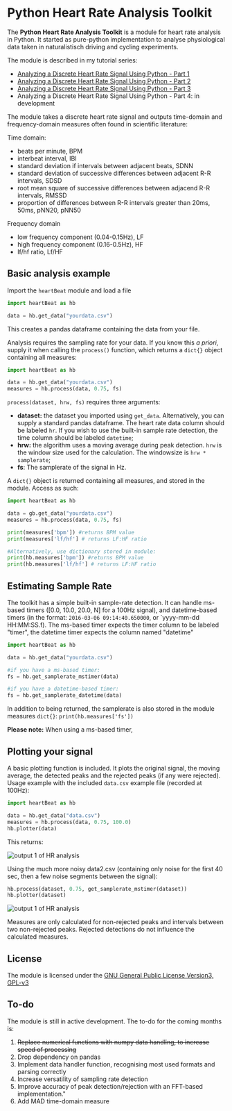 # Python Heart Rate Analysis Toolkit

The **Python Heart Rate Analysis Toolkit** is a module for heart rate analysis in Python. It started as pure-python implementation to analyse physiological data taken in naturalistisch driving and cycling experiments.

The module is described in my tutorial series:

* [Analyzing a Discrete Heart Rate Signal Using Python - Part 1](http://www.paulvangent.com/2016/03/15/analyzing-a-discrete-heart-rate-signal-using-python-part-1/)
* [Analyzing a Discrete Heart Rate Signal Using Python - Part 2](http://www.paulvangent.com/2016/03/21/analyzing-a-discrete-heart-rate-signal-using-python-part-2/)
* [Analyzing a Discrete Heart Rate Signal Using Python - Part 3](http://www.paulvangent.com/2016/03/30/analyzing-a-discrete-heart-rate-signal-using-python-part-3/)
* Analyzing a Discrete Heart Rate Signal Using Python - Part 4: in development


The module takes a discrete heart rate signal and outputs time-domain and frequency-domain measures often found in scientific literature:


Time domain:
* beats per minute, BPM
* interbeat interval, IBI
* standard deviation  if intervals between adjacent beats, SDNN
* standard deviation of successive differences between adjacent R-R intervals, SDSD
* root mean square of successive differences between adjacend R-R intervals, RMSSD
* proportion of differences between R-R intervals greater than 20ms, 50ms, pNN20, pNN50


Frequency domain
* low frequency component (0.04-0.15Hz), LF
* high frequency component (0.16-0.5Hz), HF
* lf/hf ratio, Lf/HF


## Basic analysis example

Import the `heartBeat` module and load a file


```python
import heartBeat as hb

data = hb.get_data("yourdata.csv")
```

This creates a pandas dataframe containing the data from your file.

Analysis requires the sampling rate for your data. If you know this _a priori_, supply it when calling the `process()` function, which returns a `dict{}` object containing all measures:

```python
import heartBeat as hb

data = hb.get_data("yourdata.csv")
measures = hb.process(data, 0.75, fs)
```

`process(dataset, hrw, fs)` requires three arguments:
* **dataset:** the dataset you imported using `get_data`. Alternatively, you can supply a standard pandas dataframe. The heart rate data column should be labeled `hr`. If you wish to use the built-in sample rate detection, the time column should be labeled `datetime`;
* **hrw:** the algorithm uses a moving average during peak detection. `hrw` is the window size used for the calculation. The windowsize is `hrw * samplerate`;
* **fs**: The samplerate of the signal in Hz.

A `dict{}` object is returned containing all measures, and stored in the module. Access as such:

```python
import heartBeat as hb

data = gb.get_data("yourdata.csv")
measures = hb.process(data, 0.75, fs)

print(measures['bpm']) #returns BPM value
print(measures['lf/hf'] # returns LF:HF ratio

#Alternatively, use dictionary stored in module:
print(hb.measures['bpm']) #returns BPM value
print(hb.measures['lf/hf'] # returns LF:HF ratio
```


## Estimating Sample Rate

The toolkit has a simple built-in sample-rate detection. It can handle ms-based timers ([0.0, 10.0, 20.0, N] for a 100Hz signal), and datetime-based timers (in the format: `2016-03-06 09:14:40.650000`, or `yyyy-mm-dd HH:MM:SS.f).
The ms-based timer expects the timer column to be labeled "timer", the datetime timer expects the column named "datetime"

```python
import heartBeat as hb

data = hb.get_data("yourdata.csv")

#if you have a ms-based timer:
fs = hb.get_samplerate_mstimer(data)

#if you have a datetime-based timer:
fs = hb.get_samplerate_datetime(data)
```
In addition to being returned, the samplerate is also stored in the module measures `dict{}`: `print(hb.measures['fs'])`

**Please note:** When using a ms-based timer, 

## Plotting your signal
A basic plotting function is included. It plots the original signal, the moving average, the detected peaks and the rejected peaks (if any were rejected). Usage example with the included `data.csv` example file (recorded at 100Hz):

```python
import heartBeat as hb

data = hb.get_data("data.csv")
measures = hb.process(data, 0.75, 100.0)
hb.plotter(data)
```
This returns:

![output 1 of HR analysis](http://www.paulvangent.com/github/output1.jpeg)

Using the much more noisy data2.csv (containing  only noise for the first 40 sec, then a few noise segments between the signal):

```python
hb.process(dataset, 0.75, get_samplerate_mstimer(dataset))
hb.plotter(dataset)
```

![output 1 of HR analysis](http://www.paulvangent.com/github/output2.jpeg)

Measures are only calculated for non-rejected peaks and intervals between two non-rejected peaks. Rejected detections do not influence the calculated measures.

## License
The module is licensed under the [GNU General Public License Version3, GPL-v3](https://opensource.org/licenses/GPL-3.0)

## To-do

The module is still in active development. The to-do for the coming months is:

1. ~~Replace numerical functions with numpy data handling, to increase speed of processing~~
2. Drop dependency on pandas
3. Implement data handler function, recognising most used formats and parsing correctly
4. Increase versatility of sampling rate detection
5. Improve accuracy of peak detection/rejection with an FFT-based implementation."
6. Add MAD time-domain measure
